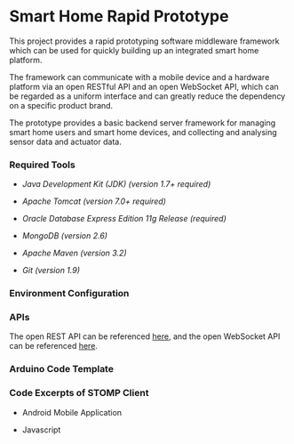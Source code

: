 # Smart Home Rapid Prototype

This project provides a rapid prototyping software middleware framework which can be used for quickly building up an integrated smart home platform. 

The framework can communicate with a mobile device and a hardware platform via an open RESTful API and an open WebSocket API, which can be regarded as a uniform interface and can greatly reduce the dependency on a specific product brand.

The prototype provides a basic backend server framework for managing smart home users and smart home devices, and collecting and analysing sensor data and actuator data. 



### Required Tools
* *Java Development Kit (JDK) (version 1.7+ required)*

* *Apache Tomcat (version 7.0+ required)*

* *Oracle Database Express Edition 11g Release (required)*

* *MongoDB (version 2.6)*

* *Apache Maven (version 3.2)*

* *Git (version 1.9)*



### Environment Configuration



### APIs
The open REST API can be referenced [here](https://github.com/potatolylc/SmartHomeRapidPrototype/wiki/Smart-Home-Rapid-Prototype-RESTful-API), and the open WebSocket API can be referenced [here](https://github.com/potatolylc/SmartHomeRapidPrototype/wiki/Smart-Home-Rapid-Prototype-WebSocket-API).



### Arduino Code Template



### Code Excerpts of STOMP Client
* Android Mobile Application

* Javascript
